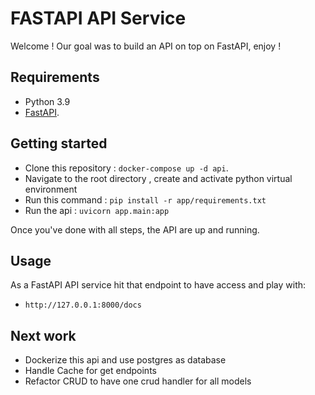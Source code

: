 # FASTAPI API Service

Welcome  ! Our goal was to build an API on top on FastAPI, enjoy !


## Requirements

- Python 3.9
- [FastAPI](https://fastapi.tiangolo.com/).

## Getting started

- Clone this repository : `docker-compose up -d api`.
- Navigate to the root directory , create and activate python virtual environment 
- Run this command : `pip install -r app/requirements.txt`
- Run the api : `uvicorn app.main:app`


Once you've done with all steps, the API are up and running.


## Usage

As a FastAPI API service hit that endpoint to have access and play with:

- `http://127.0.0.1:8000/docs`


## Next work 

- Dockerize this api and use postgres as database
- Handle Cache for get endpoints
- Refactor CRUD to have one crud handler for all models



